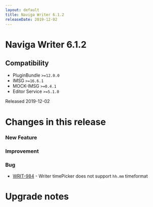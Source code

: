 ```yaml
---
layout: default
title: Naviga Writer 6.1.2
releaseDate: 2019-12-02
---
```

<div class="jumbotron">
    <h1>Naviga Writer 6.1.2</h1>    
    <h2>Compatibility</h2>
    <ul>
        <li>PluginBundle <code>>=12.0.0</code></li>
        <li>IMSG <code>>=16.6.1</code></li>
        <li>MOCK-IMSG <code>>=0.4.1</code></li>
        <li>Editor Service <code>>=5.1.0</code></li>
    </ul>
</div>

Released 2019-12-02

 

# Changes in this release  


### New Feature 



### Improvement 



### Bug 
 
 * [WRIT-984](https://jira.infomaker.se/browse/WRIT-984) - Writer timePicker does not support `hh.mm` timeformat 




# Upgrade notes  
           

